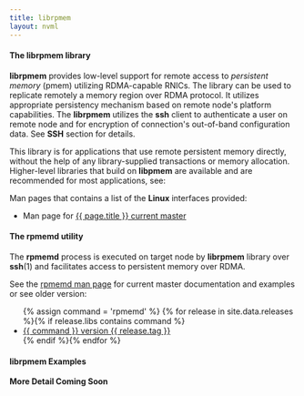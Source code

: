 ```yaml
---
title: librpmem
layout: nvml
---
```


#### The librpmem library

**librpmem** provides low-level support for remote access to
*persistent memory* (pmem) utilizing RDMA-capable RNICs. The library can be
used to replicate remotely a memory region over RDMA protocol.
It utilizes appropriate persistency mechanism based on remote node's platform
capabilities. The **librpmem** utilizes the **ssh** client to authenticate
a user on remote node and for encryption of connection's out-of-band
configuration data. See **SSH** section for details.

This library is for applications that use remote persistent memory directly,
without the help of any library-supplied transactions or memory
allocation. Higher-level libraries that build on **libpmem** are
available and are recommended for most applications, see:

Man pages that contains a list of the **Linux** interfaces provided:

* Man page for <a href="../manpages/linux/master/librpmem/{{ page.title }}.7.html">{{ page.title }} current master</a>

#### The rpmemd utility

The **rpmemd** process is executed on target node by **librpmem** library over
**ssh**(1) and facilitates access to persistent memory over RDMA.

See the [rpmemd man page](../manpages/linux/master/rpmemd/rpmemd.1.html)
for current master documentation and examples or see older version:

<ul>
   {% assign command = 'rpmemd' %}
   {% for release in site.data.releases %}{% if release.libs contains command %}
   <li><a href="../manpages/linux/v{{ release.tag }}/{{ command }}.1.html">{{ command }} version {{ release.tag }}</a></li>
   {% endif %}{% endfor %}
</ul>

#### librpmem Examples

**More Detail Coming Soon**

<code data-gist-id='krzycz/f8c6827b536fc42399db58cf30007e96' data-gist-file='manpage.c' data-gist-line='36-81' data-gist-highlight-line='39' data-gist-hide-footer='true'></code>

